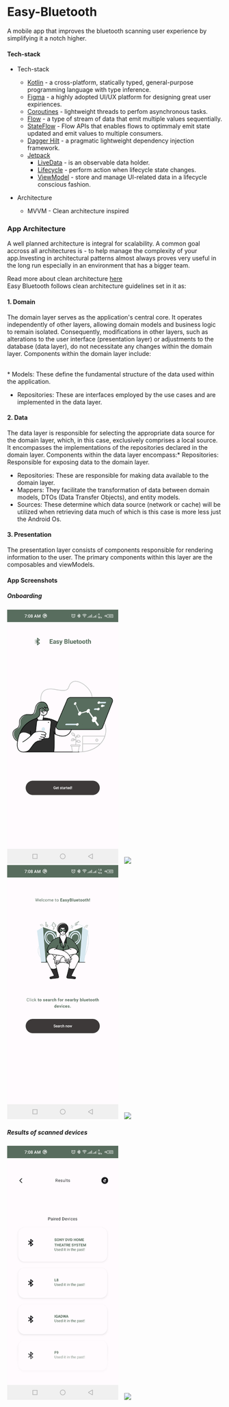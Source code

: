 # Easy-Bluetooth
A mobile app that improves the bluetooth scanning user experience by simplifying it a notch higher.
#### Tech-stack
* Tech-stack
    * [Kotlin](https://kotlinlang.org/) - a cross-platform, statically typed, general-purpose programming language with type inference.
    * [Figma](https:/figma.com/) - a highly adopted UI/UX platform for designing great user expiriences.
    * [Coroutines](https://kotlinlang.org/docs/reference/coroutines-overview.html) - lightweight threads to perfom asynchronous tasks.
    * [Flow](https://kotlinlang.org/docs/reference/coroutines/flow.html) - a type of stream of data that emit multiple values sequentially.
    * [StateFlow](https://developer.android.com/kotlin/flow/stateflow-and-sharedflow#:~:text=StateFlow%20is%20a%20state%2Dholder,property%20of%20the%20MutableStateFlow%20class.) - Flow APIs that enables flows to optimmaly emit state updated and emit values to multiple consumers.
    * [Dagger Hilt](https://dagger.dev/hilt/) - a pragmatic lightweight dependency injection framework.
    * [Jetpack](https://developer.android.com/jetpack)
        * [LiveData](https://developer.android.com/topic/libraries/architecture/livedata) - is an observable data holder.
        * [Lifecycle](https://developer.android.com/topic/libraries/architecture/lifecycle) - perform action when lifecycle state changes.
        * [ViewModel](https://developer.android.com/topic/libraries/architecture/viewmodel) - store and manage UI-related data in a lifecycle conscious fashion.


* Architecture
    * MVVM - Clean architecture inspired

### App Architecture
A well planned architecture is integral for scalability. A common goal accross all architectures is - to help manage the  complexity of your app.Investing in architectural patterns almost always proves very useful in the long run especially in an environment that has a bigger team.


Read more about clean architecture [here](http://blog.cleancoder.com/uncle-bob/2012/08/13/the-clean-architecture.html) <br />
Easy Bluetooth follows clean architecture guidelines set in it as:
#### 1. Domain
The domain layer serves as the application's central core. It operates independently of other layers, allowing domain models and business logic to remain isolated. Consequently, modifications in other layers, such as alterations to the user interface (presentation layer) or adjustments to the database (data layer), do not necessitate any changes within the domain layer. Components within the domain layer include:

<br/>
* Models: These define the fundamental structure of the data used within the application.

* Repositories: These are interfaces employed by the use cases and are implemented in the data layer.

#### 2. Data 
The data layer is responsible for selecting the appropriate data source for the domain layer, which, in this case, exclusively comprises a local source. It encompasses the implementations of the repositories declared in the domain layer. Components within the data layer encompass:* Repositories: Responsible for exposing data to the domain layer.
* Repositories: These are responsible for making data available to the domain layer.
* Mappers: They facilitate the transformation of data between domain models, DTOs (Data Transfer Objects), and entity models.
* Sources: These determine which data source (network or cache) will be utilized when retrieving data much of which is this case is more less just the Android Os.


#### 3. Presentation
The presentation layer consists of components responsible for rendering information to the user. The primary components within this layer are the composables and viewModels.






#### App Screenshots
##### Onboarding 
<img src="/art/screen_1.png" width="260">&emsp;<img src="/art/add1.jpg" width="260">
<img src="/art/screen_2.png" width="260">&emsp;<img src="/art/add1.jpg" width="260">
##### Results of scanned devices
<img src="/art/screen_3.png" width="260">&emsp;<img src="/art/add1.jpg" width="260">
